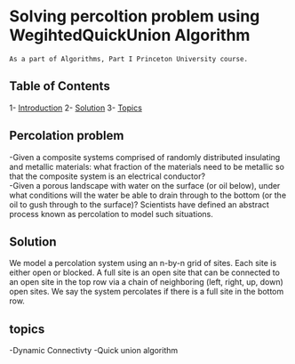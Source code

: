 # Solving percoltion problem using WegihtedQuickUnion Algorithm
  	As a part of Algorithms, Part I Princeton University course.
## Table of Contents
1- [Introduction](#Percolation)
2- [Solution](#Solution)
3- [Topics](#topics)

## Percolation problem
 -Given a composite systems comprised of randomly distributed insulating and metallic materials: what fraction of the materials need to be metallic so that the composite system is an electrical conductor?<br>
 -Given a porous landscape with water on the surface (or oil below), under what conditions will the water be able to drain through to the bottom (or the oil to gush through to the surface)? Scientists have defined an abstract process known as percolation to model such situations.
## Solution 
We model a percolation system using an n-by-n grid of sites. Each site is either open or blocked. A full site is an open site that can be connected to an open site in the top row via a chain of neighboring (left, right, up, down) open sites. We say the system percolates if there is a full site in the bottom row.

## topics
-Dynamic Connectivty
-Quick union algorithm


